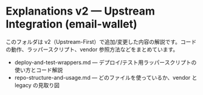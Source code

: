 # Explanations v2 — Upstream Integration (email-wallet)

このフォルダは v2（Upstream-First）で追加/変更した内容の解説です。コードの動作、ラッパースクリプト、vendor 参照方法などをまとめています。

- deploy-and-test-wrappers.md — デプロイ/テスト用ラッパースクリプトの使い方とコード解説
- repo-structure-and-usage.md — どのファイルを使っているか、vendor と legacy の見取り図
